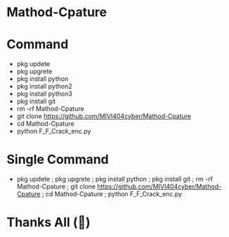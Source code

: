 # Mathod-Cpature
# Command
- pkg updete
- pkg upgrete
- pkg install python
- pkg install python2
- pkg install python3
- pkg install git
- rm -rf Mathod-Cpature
- git clone https://github.com/MIVI404cyber/Mathod-Cpature
- cd Mathod-Cpature
- python F_F_Crack_enc.py
# Single Command
- pkg updete ; pkg upgrete ; pkg install python ; pkg install git ; rm -rf Mathod-Cpature ; git clone https://github.com/MIVI404cyber/Mathod-Cpature ; cd Mathod-Cpature ; python F_F_Crack_enc.py
# Thanks All (💝)
